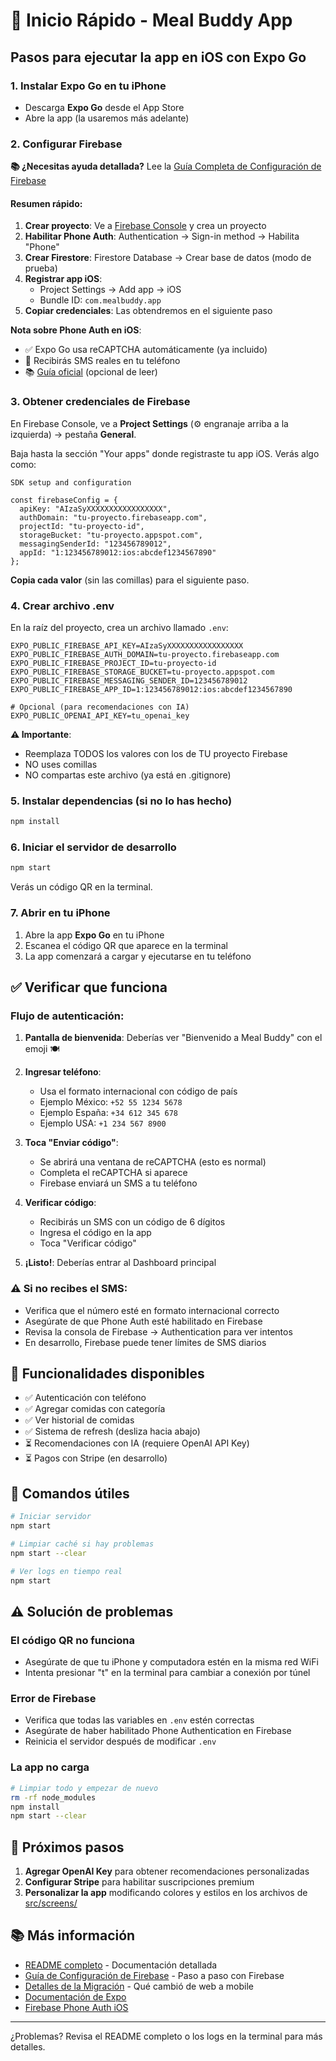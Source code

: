 # 🚀 Inicio Rápido - Meal Buddy App

## Pasos para ejecutar la app en iOS con Expo Go

### 1. Instalar Expo Go en tu iPhone
- Descarga **Expo Go** desde el App Store
- Abre la app (la usaremos más adelante)

### 2. Configurar Firebase

**📚 ¿Necesitas ayuda detallada?** Lee la [Guía Completa de Configuración de Firebase](CONFIGURACION_FIREBASE.md)

#### Resumen rápido:

1. **Crear proyecto**: Ve a [Firebase Console](https://console.firebase.google.com/) y crea un proyecto
2. **Habilitar Phone Auth**: Authentication → Sign-in method → Habilita "Phone"
3. **Crear Firestore**: Firestore Database → Crear base de datos (modo de prueba)
4. **Registrar app iOS**:
   - Project Settings → Add app → iOS
   - Bundle ID: `com.mealbuddy.app`
5. **Copiar credenciales**: Las obtendremos en el siguiente paso

**Nota sobre Phone Auth en iOS**:
- ✅ Expo Go usa reCAPTCHA automáticamente (ya incluido)
- 📱 Recibirás SMS reales en tu teléfono
- 📚 [Guía oficial](https://firebase.google.com/docs/auth/ios/phone-auth?hl=es-419) (opcional de leer)

### 3. Obtener credenciales de Firebase

En Firebase Console, ve a **Project Settings** (⚙️ engranaje arriba a la izquierda) → pestaña **General**.

Baja hasta la sección "Your apps" donde registraste tu app iOS. Verás algo como:

```
SDK setup and configuration

const firebaseConfig = {
  apiKey: "AIzaSyXXXXXXXXXXXXXXXXX",
  authDomain: "tu-proyecto.firebaseapp.com",
  projectId: "tu-proyecto-id",
  storageBucket: "tu-proyecto.appspot.com",
  messagingSenderId: "123456789012",
  appId: "1:123456789012:ios:abcdef1234567890"
};
```

**Copia cada valor** (sin las comillas) para el siguiente paso.

### 4. Crear archivo .env

En la raíz del proyecto, crea un archivo llamado `.env`:

```env
EXPO_PUBLIC_FIREBASE_API_KEY=AIzaSyXXXXXXXXXXXXXXXXX
EXPO_PUBLIC_FIREBASE_AUTH_DOMAIN=tu-proyecto.firebaseapp.com
EXPO_PUBLIC_FIREBASE_PROJECT_ID=tu-proyecto-id
EXPO_PUBLIC_FIREBASE_STORAGE_BUCKET=tu-proyecto.appspot.com
EXPO_PUBLIC_FIREBASE_MESSAGING_SENDER_ID=123456789012
EXPO_PUBLIC_FIREBASE_APP_ID=1:123456789012:ios:abcdef1234567890

# Opcional (para recomendaciones con IA)
EXPO_PUBLIC_OPENAI_API_KEY=tu_openai_key
```

**⚠️ Importante**:
- Reemplaza TODOS los valores con los de TU proyecto Firebase
- NO uses comillas
- NO compartas este archivo (ya está en .gitignore)

### 5. Instalar dependencias (si no lo has hecho)

```bash
npm install
```

### 6. Iniciar el servidor de desarrollo

```bash
npm start
```

Verás un código QR en la terminal.

### 7. Abrir en tu iPhone

1. Abre la app **Expo Go** en tu iPhone
2. Escanea el código QR que aparece en la terminal
3. La app comenzará a cargar y ejecutarse en tu teléfono

## ✅ Verificar que funciona

### Flujo de autenticación:

1. **Pantalla de bienvenida**: Deberías ver "Bienvenido a Meal Buddy" con el emoji 🍽️

2. **Ingresar teléfono**:
   - Usa el formato internacional con código de país
   - Ejemplo México: `+52 55 1234 5678`
   - Ejemplo España: `+34 612 345 678`
   - Ejemplo USA: `+1 234 567 8900`

3. **Toca "Enviar código"**:
   - Se abrirá una ventana de reCAPTCHA (esto es normal)
   - Completa el reCAPTCHA si aparece
   - Firebase enviará un SMS a tu teléfono

4. **Verificar código**:
   - Recibirás un SMS con un código de 6 dígitos
   - Ingresa el código en la app
   - Toca "Verificar código"

5. **¡Listo!**: Deberías entrar al Dashboard principal

### ⚠️ Si no recibes el SMS:

- Verifica que el número esté en formato internacional correcto
- Asegúrate de que Phone Auth esté habilitado en Firebase
- Revisa la consola de Firebase → Authentication para ver intentos
- En desarrollo, Firebase puede tener límites de SMS diarios

## 🎯 Funcionalidades disponibles

- ✅ Autenticación con teléfono
- ✅ Agregar comidas con categoría
- ✅ Ver historial de comidas
- ✅ Sistema de refresh (desliza hacia abajo)
- ⏳ Recomendaciones con IA (requiere OpenAI API Key)
- ⏳ Pagos con Stripe (en desarrollo)

## 🔧 Comandos útiles

```bash
# Iniciar servidor
npm start

# Limpiar caché si hay problemas
npm start --clear

# Ver logs en tiempo real
npm start
```

## ⚠️ Solución de problemas

### El código QR no funciona
- Asegúrate de que tu iPhone y computadora estén en la misma red WiFi
- Intenta presionar "t" en la terminal para cambiar a conexión por túnel

### Error de Firebase
- Verifica que todas las variables en `.env` estén correctas
- Asegúrate de haber habilitado Phone Authentication en Firebase
- Reinicia el servidor después de modificar `.env`

### La app no carga
```bash
# Limpiar todo y empezar de nuevo
rm -rf node_modules
npm install
npm start --clear
```

## 📱 Próximos pasos

1. **Agregar OpenAI Key** para obtener recomendaciones personalizadas
2. **Configurar Stripe** para habilitar suscripciones premium
3. **Personalizar la app** modificando colores y estilos en los archivos de [src/screens/](src/screens/)

## 📚 Más información

- [README completo](README.md) - Documentación detallada
- [Guía de Configuración de Firebase](CONFIGURACION_FIREBASE.md) - Paso a paso con Firebase
- [Detalles de la Migración](MIGRACION.md) - Qué cambió de web a mobile
- [Documentación de Expo](https://docs.expo.dev/)
- [Firebase Phone Auth iOS](https://firebase.google.com/docs/auth/ios/phone-auth?hl=es-419)

---

¿Problemas? Revisa el README completo o los logs en la terminal para más detalles.
